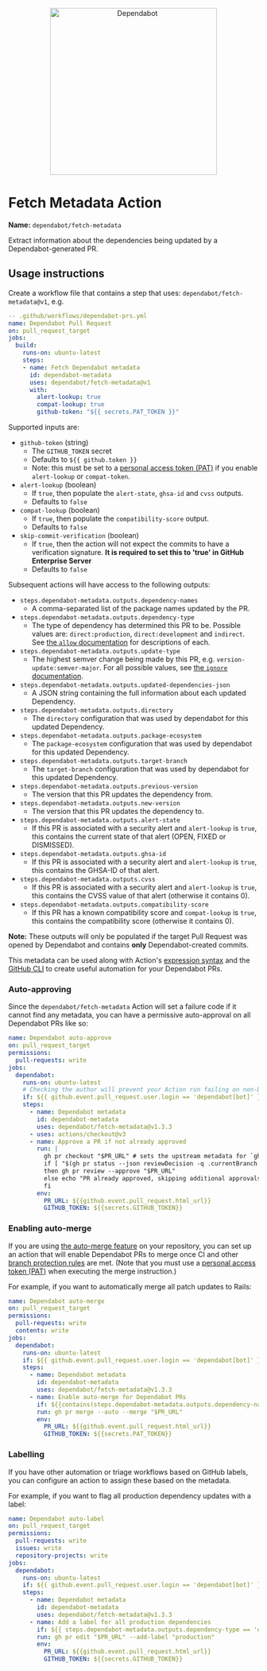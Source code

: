 <p align="center">
  <img src="https://s3.eu-west-2.amazonaws.com/dependabot-images/logo-with-name-horizontal.svg?v5" alt="Dependabot" width="336">
</p>

# Fetch Metadata Action

**Name:** `dependabot/fetch-metadata`

Extract information about the dependencies being updated by a Dependabot-generated PR.

## Usage instructions

Create a workflow file that contains a step that uses: `dependabot/fetch-metadata@v1`, e.g.

```yaml
-- .github/workflows/dependabot-prs.yml
name: Dependabot Pull Request
on: pull_request_target
jobs:
  build:
    runs-on: ubuntu-latest
    steps:
    - name: Fetch Dependabot metadata
      id: dependabot-metadata
      uses: dependabot/fetch-metadata@v1
      with:
        alert-lookup: true
        compat-lookup: true
        github-token: "${{ secrets.PAT_TOKEN }}"
```

Supported inputs are:

- `github-token` (string)
  - The `GITHUB_TOKEN` secret
  - Defaults to `${{ github.token }}`
  - Note: this must be set to a [personal access token (PAT)](https://docs.github.com/en/authentication/keeping-your-account-and-data-secure/creating-a-personal-access-token) if you enable `alert-lookup` or `compat-token`.
- `alert-lookup` (boolean)
  - If `true`, then populate the `alert-state`, `ghsa-id` and `cvss` outputs.
  - Defaults to `false`
- `compat-lookup` (boolean)
  - If `true`, then populate the `compatibility-score` output.
  - Defaults to `false`
- `skip-commit-verification` (boolean)
  - If `true`, then the action will not expect the commits to have a verification signature. **It is required to set this to 'true' in GitHub Enterprise Server**
  - Defaults to `false`

Subsequent actions will have access to the following outputs:

- `steps.dependabot-metadata.outputs.dependency-names`
  - A comma-separated list of the package names updated by the PR.
- `steps.dependabot-metadata.outputs.dependency-type`
  - The type of dependency has determined this PR to be.  Possible values are: `direct:production`, `direct:development` and `indirect`.  See [the `allow` documentation](https://docs.github.com/en/code-security/supply-chain-security/keeping-your-dependencies-updated-automatically/configuration-options-for-dependency-updates#allow) for descriptions of each.
- `steps.dependabot-metadata.outputs.update-type`
  - The highest semver change being made by this PR, e.g. `version-update:semver-major`. For all possible values, see [the `ignore` documentation](https://docs.github.com/en/code-security/supply-chain-security/keeping-your-dependencies-updated-automatically/configuration-options-for-dependency-updates#ignore).
- `steps.dependabot-metadata.outputs.updated-dependencies-json`
  - A JSON string containing the full information about each updated Dependency.
- `steps.dependabot-metadata.outputs.directory`
  - The `directory` configuration that was used by dependabot for this updated Dependency.
- `steps.dependabot-metadata.outputs.package-ecosystem`
  - The `package-ecosystem` configuration that was used by dependabot for this updated Dependency.
- `steps.dependabot-metadata.outputs.target-branch`
  - The `target-branch` configuration that was used by dependabot for this updated Dependency.
- `steps.dependabot-metadata.outputs.previous-version`
  - The version that this PR updates the dependency from.
- `steps.dependabot-metadata.outputs.new-version`
  - The version that this PR updates the dependency to.
- `steps.dependabot-metadata.outputs.alert-state`
  - If this PR is associated with a security alert and `alert-lookup` is `true`, this contains the current state of that alert (OPEN, FIXED or DISMISSED).
- `steps.dependabot-metadata.outputs.ghsa-id`
  - If this PR is associated with a security alert and `alert-lookup` is `true`, this contains the GHSA-ID of that alert.
- `steps.dependabot-metadata.outputs.cvss`
  - If this PR is associated with a security alert and `alert-lookup` is `true`, this contains the CVSS value of that alert (otherwise it contains 0).
- `steps.dependabot-metadata.outputs.compatibility-score`
  - If this PR has a known compatibility score and `compat-lookup` is `true`, this contains the compatibility score (otherwise it contains 0).

**Note:** These outputs will only be populated if the target Pull Request was opened by Dependabot and contains
**only** Dependabot-created commits.

This metadata can be used along with Action's [expression syntax](https://docs.github.com/en/actions/reference/context-and-expression-syntax-for-github-actions#functions) and the [GitHub CLI](https://github.com/cli/cli) to create
useful automation for your Dependabot PRs.

### Auto-approving

Since the `dependabot/fetch-metadata` Action will set a failure code if it cannot find any metadata, you can
have a permissive auto-approval on all Dependabot PRs like so:

```yaml
name: Dependabot auto-approve
on: pull_request_target
permissions:
  pull-requests: write
jobs:
  dependabot:
    runs-on: ubuntu-latest
    # Checking the author will prevent your Action run failing on non-Dependabot PRs
    if: ${{ github.event.pull_request.user.login == 'dependabot[bot]' }}
    steps:
      - name: Dependabot metadata
        id: dependabot-metadata
        uses: dependabot/fetch-metadata@v1.3.3
      - uses: actions/checkout@v3
      - name: Approve a PR if not already approved
        run: |
          gh pr checkout "$PR_URL" # sets the upstream metadata for `gh pr status`
          if [ "$(gh pr status --json reviewDecision -q .currentBranch.reviewDecision)" != "APPROVED" ];
          then gh pr review --approve "$PR_URL"
          else echo "PR already approved, skipping additional approvals to minimize emails/notification noise.";
          fi
        env:
          PR_URL: ${{github.event.pull_request.html_url}}
          GITHUB_TOKEN: ${{secrets.GITHUB_TOKEN}}
```

### Enabling auto-merge

If you are using [the auto-merge feature](https://docs.github.com/en/github/collaborating-with-pull-requests/incorporating-changes-from-a-pull-request/automatically-merging-a-pull-request) on your repository,
you can set up an action that will enable Dependabot PRs to merge once CI and other [branch protection rules](https://docs.github.com/en/github/administering-a-repository/defining-the-mergeability-of-pull-requests/managing-a-branch-protection-rule) are met.  (Note that you must use a [personal access token (PAT)](https://docs.github.com/en/authentication/keeping-your-account-and-data-secure/creating-a-personal-access-token) when executing the merge instruction.)

For example, if you want to automatically merge all patch updates to Rails:

```yaml
name: Dependabot auto-merge
on: pull_request_target
permissions:
  pull-requests: write
  contents: write
jobs:
  dependabot:
    runs-on: ubuntu-latest
    if: ${{ github.event.pull_request.user.login == 'dependabot[bot]' }}
    steps:
      - name: Dependabot metadata
        id: dependabot-metadata
        uses: dependabot/fetch-metadata@v1.3.3
      - name: Enable auto-merge for Dependabot PRs
        if: ${{contains(steps.dependabot-metadata.outputs.dependency-names, 'rails') && steps.dependabot-metadata.outputs.update-type == 'version-update:semver-patch'}}
        run: gh pr merge --auto --merge "$PR_URL"
        env:
          PR_URL: ${{github.event.pull_request.html_url}}
          GITHUB_TOKEN: ${{secrets.PAT_TOKEN}}
```

### Labelling

If you have other automation or triage workflows based on GitHub labels, you can configure an action to assign these based on the metadata.

For example, if you want to flag all production dependency updates with a label:

```yaml
name: Dependabot auto-label
on: pull_request_target
permissions:
  pull-requests: write
  issues: write
  repository-projects: write
jobs:
  dependabot:
    runs-on: ubuntu-latest
    if: ${{ github.event.pull_request.user.login == 'dependabot[bot]' }}
    steps:
      - name: Dependabot metadata
        id: dependabot-metadata
        uses: dependabot/fetch-metadata@v1.3.3
      - name: Add a label for all production dependencies
        if: ${{ steps.dependabot-metadata.outputs.dependency-type == 'direct:production' }}
        run: gh pr edit "$PR_URL" --add-label "production"
        env:
          PR_URL: ${{github.event.pull_request.html_url}}
          GITHUB_TOKEN: ${{secrets.GITHUB_TOKEN}}
```
